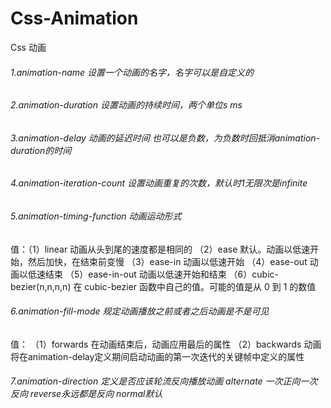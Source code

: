 # Css-Animation
Css 动画
###### 1.animation-name 设置一个动画的名字，名字可以是自定义的
###### 2.animation-duration 设置动画的持续时间，两个单位s  ms
###### 3.animation-delay  动画的延迟时间  也可以是负数，为负数时回抵消animation-duration的时间
###### 4.animation-iteration-count  设置动画重复的次数，默认时1无限次是infinite
###### 5.animation-timing-function 动画运动形式
值：（1）linear 动画从头到尾的速度都是相同的
（2）ease 默认。动画以低速开始，然后加快，在结束前变慢
（3）ease-in  动画以低速开始
（4）ease-out  动画以低速结束
（5）ease-in-out 动画以低速开始和结束
（6）cubic-bezier(n,n,n,n) 在 cubic-bezier 函数中自己的值。可能的值是从 0 到 1 的数值
###### 6.animation-fill-mode  规定动画播放之前或者之后动画是不是可见
值：
（1）forwards 在动画结束后，动画应用最后的属性
（2）backwards 动画将在animation-delay定义期间启动动画的第一次迭代的关键帧中定义的属性
###### 7.animation-direction 定义是否应该轮流反向播放动画   alternate 一次正向一次反向 reverse永远都是反向  normal默认